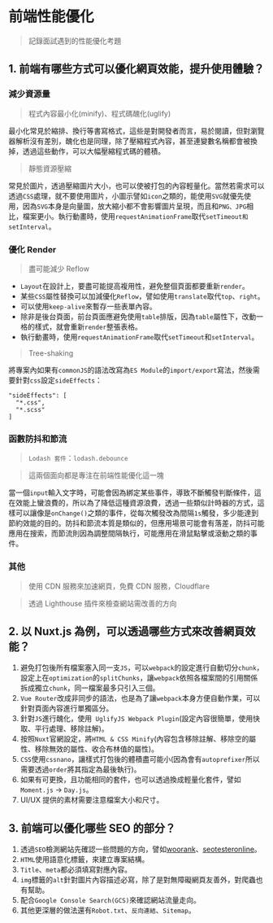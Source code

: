 # 前端性能優化

> 記錄面試遇到的性能優化考題

## 1. 前端有哪些方式可以優化網頁效能，提升使用體驗？

### 減少資源量

> 程式內容最小化(minify)、程式碼醜化(uglify)

最小化常見於縮排、換行等書寫格式，這些是對開發者而言，易於閱讀，但對瀏覽器解析沒有差別，醜化也是同理，除了壓縮程式內容，甚至連變數名稱都會被換掉，透過這些動作，可以大幅壓縮程式碼的體積。

> 靜態資源壓縮

常見於圖片，透過壓縮圖片大小，也可以使被打包的內容輕量化。當然若需求可以透過`CSS`處理，就不要使用圖片，小圖示譬如`icon`之類的，能使用`SVG`就優先使用，因為`SVG`本身是向量圖，放大縮小都不會影響圖片呈現，而且和`PNG、JPG`相比，檔案更小。執行動畫時，使用`requestAnimationFrame`取代`setTimeout和setInterval`。

### 優化 Render

> 盡可能減少 Reflow

- `Layout`在設計上，要盡可能提高複用性，避免整個頁面都要重新`render`。
- 某些`CSS`屬性替換可以加減優化`Reflow`，譬如使用`translate`取代`top`、`right`。
- 可以使用`keep-alive`來暫存一些表單內容。
- 除非是後台頁面，前台頁面應避免使用`table`排版，因為`table`屬性下，改動一格的樣式，就會重新`render`整張表格。
- 執行動畫時，使用`requestAnimationFrame`取代`setTimeout`和`setInterval`。

> Tree-shaking

將專案內如果有`commonJS`的語法改寫為`ES Module`的`import/export`寫法，然後需要針對`css`設定`sideEffects`：

```
"sideEffects": [
  "*.css",
  "*.scss"
]
```

### 函數防抖和節流

> `Lodash 套件`：`lodash.debounce`

> 這兩個面向都是專注在前端性能優化這一塊

當一個`input`輸入文字時，可能會因為綁定某些事件，導致不斷觸發判斷條件，這在效能上蠻浪費的，所以為了降低這種資源浪費，透過一些類似計時器的方式，這樣可以讓像是`onChange()`之類的事件，從每次觸發改為間隔`1s`觸發，多少能達到節約效能的目的。防抖和節流本質是類似的，但應用場景可能會有落差，防抖可能應用在搜索，而節流則因為調整間隔執行，可能應用在滑鼠點擊或滾動之類的事件。

### 其他

> 使用 CDN 服務來加速網頁，免費 CDN 服務，Cloudflare

> 透過 Lighthouse 插件來檢查網站需改善的方向

## 2. 以 Nuxt.js 為例，可以透過哪些方式來改善網頁效能？

1. 避免打包後所有檔案塞入同一支`JS`，可以`webpack`的設定進行自動切分`chunk`，設定上在`optimization`的`splitChunks`，讓`webpack`依照各檔案間的引用關係拆成獨立`chunk`，同一檔案最多只引入三個。
2. `Vue Router`改成非同步的語法，也是為了讓`webpack`本身方便自動作業，可以針對頁面內容進行單獨區分。
3. 針對`JS`進行醜化，使用` UglifyJS Webpack Plugin`(設定內容很簡單，使用快取、平行處理、移除註解)。
4. 按照`Nuxt`官網設定，將`HTML & CSS Minify`(內容包含移除註解、移除空的屬性、移除無效的屬性、收合布林值的屬性)。
5. `CSS`使用`cssnano`，讓樣式打包後的體積盡可能小(因為會有`autoprefixer`所以需要透過`order`將其指定為最後執行)。
6. 如果有可更換，且功能相同的套件，也可以透過換成輕量化套件，譬如`Moment.js` -> `Day.js`。
7. UI/UX 提供的素材需要注意檔案大小和尺寸。

## 3. 前端可以優化哪些 SEO 的部分？

1. 透過`SEO`檢測網站先確認一些問題的方向，譬如[woorank](https://www.woorank.com/)、[seotesteronline](https://www.seotesteronline.com/)。
2. `HTML`使用語意化標籤，來建立專案結構。
3. `Title`、`meta`都必須填寫對應內容。
4. `img`標籤的`alt`針對圖片內容描述必寫，除了是對無障礙網頁友善外，對爬蟲也有幫助。
5. 配合`Google Console Search(GCS)`來確認網站流量走向。
6. 其他更深層的做法還有`Robot.txt`、`反向連結`、`Sitemap`。

<!-- ## 2. 常見前端性能優化的方法？

- `minify(最小化與醜化)`，直接透過打包處理
- 資源壓縮與合併，圖片能夠壓縮就壓縮
- 能用`css`處理就不使用圖片，使用圖片多採用`svg`
- 執行動畫時，使用`requestAnimationFrame`取代`setTimeout`和`setInterval`
- `webpack`設定上，盡可能減輕套件的體積，譬如：

```
config.plugin('lodash-replace').use(
  new LodashModuleReplacementPlugin({
    collections: true,
    paths: true,
  }),
);
```

- 緩存一些資料到本地的`localStorage`，例如用戶資料或是`token`
- `Layout`設計盡量增加複用性，減少大面積重新渲染的狀況
- 打開`LightHouse`，檢查問題方向，再加以處理 -->

